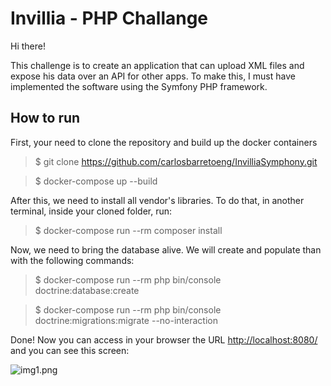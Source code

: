 # Invillia - PHP Challange

Hi there!

This challenge is to create an application that can upload XML files and expose
his data over an API for other apps. To make this, I must have implemented the 
software using the Symfony PHP framework.


## How to run

First, your need to clone the repository and build up the docker  containers
> $ git clone https://github.com/carlosbarretoeng/InvilliaSymphony.git 

> $ docker-compose up --build

After this, we need to install all vendor's libraries. To do that, in another 
terminal, inside your cloned folder, run:
> $ docker-compose run --rm composer install

Now, we need to bring the database alive. We will create and populate than 
with the following commands:
> $ docker-compose run --rm php bin/console doctrine:database:create

> $ docker-compose run --rm php bin/console doctrine:migrations:migrate --no-interaction

Done! Now you can access in your browser the URL [http://localhost:8080/](http://localhost:8080/)
and you can see this screen:

![img1.png](img.png)